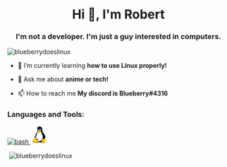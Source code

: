 <h1 align="center">Hi 👋, I'm Robert</h1>
<h3 align="center">I'm not a developer. I'm just a guy interested in computers.</h3>

<p align="left"> <img src="https://komarev.com/ghpvc/?username=blueberrydoeslinux&label=Profile%20views&color=0e75b6&style=flat" alt="blueberrydoeslinux" /> </p>

- 🌱 I’m currently learning **how to use Linux properly!**

- 💬 Ask me about **anime or tech!**

- 📫 How to reach me **My discord is Blueberry#4316**


<h3 align="left">Languages and Tools:</h3>
<p align="left"> <a href="https://www.gnu.org/software/bash/" target="_blank"> <img src="https://www.vectorlogo.zone/logos/gnu_bash/gnu_bash-icon.svg" alt="bash" width="40" height="40"/> </a> <a href="https://www.linux.org/" target="_blank"> <img src="https://raw.githubusercontent.com/devicons/devicon/master/icons/linux/linux-original.svg" alt="linux" width="40" height="40"/> </a> </p>

<p>&nbsp;<img align="center" src="https://github-readme-stats.vercel.app/api?username=blueberrydoeslinux&show_icons=true&locale=en" alt="blueberrydoeslinux" /></p>

